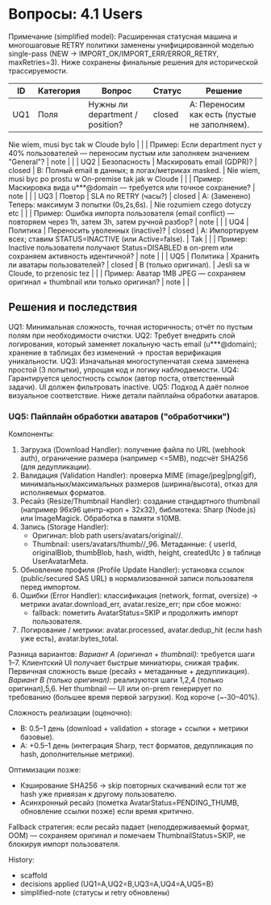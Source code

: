 # Вопросы: 4.1 Users

Примечание (simplified model): Расширенная статусная машина и многошаговые RETRY политики заменены унифицированной моделью single-pass (NEW -> IMPORT_OK/IMPORT_ERR/ERROR_RETRY, maxRetries=3). Ниже сохранены финальные решения для исторической трассируемости.

| ID | Категория | Вопрос | Статус | Решение |
|----|-----------|--------|--------|---------|
| UQ1 | Поля | Нужны ли department / position? | closed | A: Переносим как есть (пустые не заполняем). |
Nie wiem, musi byc tak w Cloude bylo
|  |  | Пример: Если department пуст у 40% пользователей — переносим пустым или заполняем значением "General"? | note |  |
| UQ2 | Безопасность | Маскировать email (GDPR)? | closed | B: Полный email в данных; в логах/метриках masked. |
Nie wiem, musi byc po prostu w On-premise tak jak w Cloude
|  |  | Пример: Маскировка вида u***@domain — требуется или точное сохранение? | note |  |
| UQ3 | Повтор | SLA по RETRY (часы?) | closed | A: (Заменено) Теперь: максимум 3 попытки (0s,2s,6s). |
Nie rozumiem czego dotyczy etc 
|  |  | Пример: Ошибка импорта пользователя (email conflict) — повторяем через 1h, затем 3h, затем ручной разбор? | note |  |
| UQ4 | Политика | Переносить уволенных (inactive)? | closed | A: Импортируем всех; ставим STATUS=INACTIVE (или Active=false). |
Tak
|  |  | Пример: Inactive пользователи получают Status=DISABLED в on-prem или сохраняем активность идентичной? | note |  |
| UQ5 | Политика | Хранить ли аватары пользователей? | closed | B (только оригинал). |
Jesli sa w Cloude, to przenosic tez
|  |  | Пример: Аватар 1MB JPEG — сохраняем оригинал + thumbnail или только оригинал? | note |  |

## Решения и последствия
UQ1: Минимальная сложность, точная историчность; отчёт по пустым полям при необходимости очистки.
UQ2: Требует внедрить слой логирования, который заменяет локальную часть email (u***@domain); хранение в таблицах без изменений -> простая верификация уникальности.
UQ3: Изначальная многоступенчатая схема заменена простой (3 попытки), упрощая код и логику наблюдаемости.
UQ4: Гарантируется целостность ссылок (автор поста, ответственный задачи). UI должен фильтровать inactive.
UQ5: Подход A даёт полное визуальное соответствие. Ниже детали пайплайна обработки аватаров.

### UQ5: Пайплайн обработки аватаров ("обработчики")
Компоненты:
1. Загрузка (Download Handler): получение файла по URL (webhook auth), ограничение размера (например <=5MB), подсчёт SHA256 (для дедупликации).
2. Валидация (Validation Handler): проверка MIME (image/jpeg|png|gif), минимальных/максимальных размеров (ширина/высота), отказ для исполняемых форматов.
3. Ресайз (Resize/Thumbnail Handler): создание стандартного thumbnail (например 96x96 центр-кроп + 32x32), библиотека: Sharp (Node.js) или ImageMagick. Обработка в памяти ≤10MB.
4. Запись (Storage Handler):
	- Оригинал: blob path users/avatars/original/<userId>/<hash>.<ext>
	- Thumbnail: users/avatars/thumb/<userId>/<hash>_96.<ext>
	Метаданные: { userId, originalBlob, thumbBlob, hash, width, height, createdUtc } в таблице UserAvatarMeta.
5. Обновление профиля (Profile Update Handler): установка ссылок (public/secured SAS URL) в нормализованной записи пользователя перед импортом.
6. Ошибки (Error Handler): классификация (network, format, oversize) -> метрики avatar.download_err, avatar.resize_err; при сбое можно:
	- fallback: пометить AvatarStatus=SKIP и продолжить импорт пользователя.
7. Логирование / метрики: avatar.processed, avatar.dedup_hit (если hash уже есть), avatar.bytes_total.

Разница вариантов:
*Вариант A (оригинал + thumbnail)*: требуется шаги 1–7. Клиентский UI получает быстрые миниатюры, снижая трафик. Первичная сложность выше (ресайз + метаданные + дедупликация).
*Вариант B (только оригинал)*: реализуются шаги 1,2,4 (только оригинал),5,6. Нет thumbnail — UI или on-prem генерирует по требованию (большее время первой загрузки). Код короче (~‑30–40%).

Сложность реализации (оценочно):
- B: 0.5–1 день (download + validation + storage + ссылки + метрики базовые).
- A: +0.5–1 день (интеграция Sharp, тест форматов, дедупликация по hash, дополнительные метрики).

Оптимизации позже:
- Кэширование SHA256 -> skip повторных скачиваний если тот же hash уже привязан к другому пользователю.
- Асинхронный ресайз (пометка AvatarStatus=PENDING_THUMB, обновление ссылки позже) если время критично.

Fallback стратегия: если ресайз падает (неподдерживаемый формат, OOM) — сохраняем оригинал и помечаем ThumbnailStatus=SKIP, не блокируя импорт пользователя.

History:
- scaffold
- decisions applied (UQ1=A,UQ2=B,UQ3=A,UQ4=A,UQ5=B)
- simplified-note (статусы и retry обновлены)

